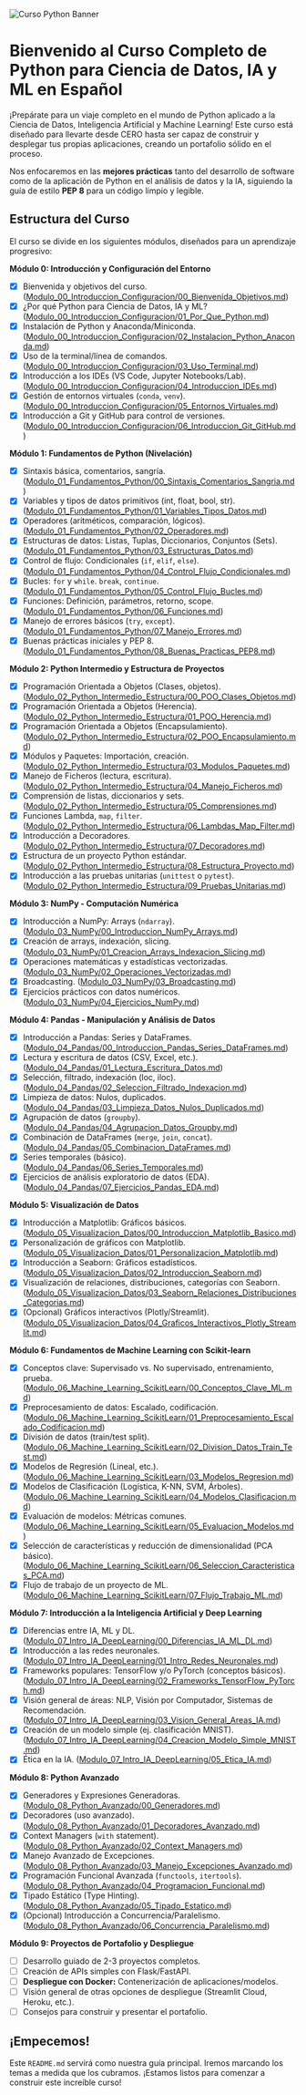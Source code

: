 ![Curso Python Banner](assets/banner.png)

# Bienvenido al Curso Completo de Python para Ciencia de Datos, IA y ML en Español

¡Prepárate para un viaje completo en el mundo de Python aplicado a la Ciencia de Datos, Inteligencia Artificial y Machine Learning! Este curso está diseñado para llevarte desde CERO hasta ser capaz de construir y desplegar tus propias aplicaciones, creando un portafolio sólido en el proceso.

Nos enfocaremos en las **mejores prácticas** tanto del desarrollo de software como de la aplicación de Python en el análisis de datos y la IA, siguiendo la guía de estilo **PEP 8** para un código limpio y legible.

## Estructura del Curso

El curso se divide en los siguientes módulos, diseñados para un aprendizaje progresivo:

**Módulo 0: Introducción y Configuración del Entorno**
*   [x] Bienvenida y objetivos del curso. ([Modulo_00_Introduccion_Configuracion/00_Bienvenida_Objetivos.md](Modulo_00_Introduccion_Configuracion/00_Bienvenida_Objetivos.md))
*   [x] ¿Por qué Python para Ciencia de Datos, IA y ML? ([Modulo_00_Introduccion_Configuracion/01_Por_Que_Python.md](Modulo_00_Introduccion_Configuracion/01_Por_Que_Python.md))
*   [x] Instalación de Python y Anaconda/Miniconda. ([Modulo_00_Introduccion_Configuracion/02_Instalacion_Python_Anaconda.md](Modulo_00_Introduccion_Configuracion/02_Instalacion_Python_Anaconda.md))
*   [x] Uso de la terminal/línea de comandos. ([Modulo_00_Introduccion_Configuracion/03_Uso_Terminal.md](Modulo_00_Introduccion_Configuracion/03_Uso_Terminal.md))
*   [x] Introducción a los IDEs (VS Code, Jupyter Notebooks/Lab). ([Modulo_00_Introduccion_Configuracion/04_Introduccion_IDEs.md](Modulo_00_Introduccion_Configuracion/04_Introduccion_IDEs.md))
*   [x] Gestión de entornos virtuales (`conda`, `venv`). ([Modulo_00_Introduccion_Configuracion/05_Entornos_Virtuales.md](Modulo_00_Introduccion_Configuracion/05_Entornos_Virtuales.md))
*   [x] Introducción a Git y GitHub para control de versiones. ([Modulo_00_Introduccion_Configuracion/06_Introduccion_Git_GitHub.md](Modulo_00_Introduccion_Configuracion/06_Introduccion_Git_GitHub.md))

**Módulo 1: Fundamentos de Python (Nivelación)**
*   [x] Sintaxis básica, comentarios, sangría. ([Modulo_01_Fundamentos_Python/00_Sintaxis_Comentarios_Sangria.md](Modulo_01_Fundamentos_Python/00_Sintaxis_Comentarios_Sangria.md))
*   [x] Variables y tipos de datos primitivos (int, float, bool, str). ([Modulo_01_Fundamentos_Python/01_Variables_Tipos_Datos.md](Modulo_01_Fundamentos_Python/01_Variables_Tipos_Datos.md))
*   [x] Operadores (aritméticos, comparación, lógicos). ([Modulo_01_Fundamentos_Python/02_Operadores.md](Modulo_01_Fundamentos_Python/02_Operadores.md))
*   [x] Estructuras de datos: Listas, Tuplas, Diccionarios, Conjuntos (Sets). ([Modulo_01_Fundamentos_Python/03_Estructuras_Datos.md](Modulo_01_Fundamentos_Python/03_Estructuras_Datos.md))
*   [x] Control de flujo: Condicionales (`if`, `elif`, `else`). ([Modulo_01_Fundamentos_Python/04_Control_Flujo_Condicionales.md](Modulo_01_Fundamentos_Python/04_Control_Flujo_Condicionales.md))
*   [x] Bucles: `for` y `while`. `break`, `continue`. ([Modulo_01_Fundamentos_Python/05_Control_Flujo_Bucles.md](Modulo_01_Fundamentos_Python/05_Control_Flujo_Bucles.md))
*   [x] Funciones: Definición, parámetros, retorno, scope. ([Modulo_01_Fundamentos_Python/06_Funciones.md](Modulo_01_Fundamentos_Python/06_Funciones.md))
*   [x] Manejo de errores básicos (`try`, `except`). ([Modulo_01_Fundamentos_Python/07_Manejo_Errores.md](Modulo_01_Fundamentos_Python/07_Manejo_Errores.md))
*   [x] Buenas prácticas iniciales y PEP 8. ([Modulo_01_Fundamentos_Python/08_Buenas_Practicas_PEP8.md](Modulo_01_Fundamentos_Python/08_Buenas_Practicas_PEP8.md))

**Módulo 2: Python Intermedio y Estructura de Proyectos**
*   [x] Programación Orientada a Objetos (Clases, objetos). ([Modulo_02_Python_Intermedio_Estructura/00_POO_Clases_Objetos.md](Modulo_02_Python_Intermedio_Estructura/00_POO_Clases_Objetos.md))
*   [x] Programación Orientada a Objetos (Herencia). ([Modulo_02_Python_Intermedio_Estructura/01_POO_Herencia.md](Modulo_02_Python_Intermedio_Estructura/01_POO_Herencia.md))
*   [x] Programación Orientada a Objetos (Encapsulamiento). ([Modulo_02_Python_Intermedio_Estructura/02_POO_Encapsulamiento.md](Modulo_02_Python_Intermedio_Estructura/02_POO_Encapsulamiento.md))
*   [x] Módulos y Paquetes: Importación, creación. ([Modulo_02_Python_Intermedio_Estructura/03_Modulos_Paquetes.md](Modulo_02_Python_Intermedio_Estructura/03_Modulos_Paquetes.md))
*   [x] Manejo de Ficheros (lectura, escritura). ([Modulo_02_Python_Intermedio_Estructura/04_Manejo_Ficheros.md](Modulo_02_Python_Intermedio_Estructura/04_Manejo_Ficheros.md))
*   [x] Comprensión de listas, diccionarios y sets. ([Modulo_02_Python_Intermedio_Estructura/05_Comprensiones.md](Modulo_02_Python_Intermedio_Estructura/05_Comprensiones.md))
*   [x] Funciones Lambda, `map`, `filter`. ([Modulo_02_Python_Intermedio_Estructura/06_Lambdas_Map_Filter.md](Modulo_02_Python_Intermedio_Estructura/06_Lambdas_Map_Filter.md))
*   [x] Introducción a Decoradores. ([Modulo_02_Python_Intermedio_Estructura/07_Decoradores.md](Modulo_02_Python_Intermedio_Estructura/07_Decoradores.md))
*   [x] Estructura de un proyecto Python estándar. ([Modulo_02_Python_Intermedio_Estructura/08_Estructura_Proyecto.md](Modulo_02_Python_Intermedio_Estructura/08_Estructura_Proyecto.md))
*   [x] Introducción a las pruebas unitarias (`unittest` o `pytest`). ([Modulo_02_Python_Intermedio_Estructura/09_Pruebas_Unitarias.md](Modulo_02_Python_Intermedio_Estructura/09_Pruebas_Unitarias.md))

**Módulo 3: NumPy - Computación Numérica**
*   [x] Introducción a NumPy: Arrays (`ndarray`). ([Modulo_03_NumPy/00_Introduccion_NumPy_Arrays.md](Modulo_03_NumPy/00_Introduccion_NumPy_Arrays.md))
*   [x] Creación de arrays, indexación, slicing. ([Modulo_03_NumPy/01_Creacion_Arrays_Indexacion_Slicing.md](Modulo_03_NumPy/01_Creacion_Arrays_Indexacion_Slicing.md))
*   [x] Operaciones matemáticas y estadísticas vectorizadas. ([Modulo_03_NumPy/02_Operaciones_Vectorizadas.md](Modulo_03_NumPy/02_Operaciones_Vectorizadas.md))
*   [x] Broadcasting. ([Modulo_03_NumPy/03_Broadcasting.md](Modulo_03_NumPy/03_Broadcasting.md))
*   [x] Ejercicios prácticos con datos numéricos. ([Modulo_03_NumPy/04_Ejercicios_NumPy.md](Modulo_03_NumPy/04_Ejercicios_NumPy.md))

**Módulo 4: Pandas - Manipulación y Análisis de Datos**
*   [x] Introducción a Pandas: Series y DataFrames. ([Modulo_04_Pandas/00_Introduccion_Pandas_Series_DataFrames.md](Modulo_04_Pandas/00_Introduccion_Pandas_Series_DataFrames.md))
*   [x] Lectura y escritura de datos (CSV, Excel, etc.). ([Modulo_04_Pandas/01_Lectura_Escritura_Datos.md](Modulo_04_Pandas/01_Lectura_Escritura_Datos.md))
*   [x] Selección, filtrado, indexación (loc, iloc). ([Modulo_04_Pandas/02_Seleccion_Filtrado_Indexacion.md](Modulo_04_Pandas/02_Seleccion_Filtrado_Indexacion.md))
*   [x] Limpieza de datos: Nulos, duplicados. ([Modulo_04_Pandas/03_Limpieza_Datos_Nulos_Duplicados.md](Modulo_04_Pandas/03_Limpieza_Datos_Nulos_Duplicados.md))
*   [x] Agrupación de datos (`groupby`). ([Modulo_04_Pandas/04_Agrupacion_Datos_Groupby.md](Modulo_04_Pandas/04_Agrupacion_Datos_Groupby.md))
*   [x] Combinación de DataFrames (`merge`, `join`, `concat`). ([Modulo_04_Pandas/05_Combinacion_DataFrames.md](Modulo_04_Pandas/05_Combinacion_DataFrames.md))
*   [x] Series temporales (básico). ([Modulo_04_Pandas/06_Series_Temporales.md](Modulo_04_Pandas/06_Series_Temporales.md))
*   [x] Ejercicios de análisis exploratorio de datos (EDA). ([Modulo_04_Pandas/07_Ejercicios_Pandas_EDA.md](Modulo_04_Pandas/07_Ejercicios_Pandas_EDA.md))

**Módulo 5: Visualización de Datos**
*   [x] Introducción a Matplotlib: Gráficos básicos. ([Modulo_05_Visualizacion_Datos/00_Introduccion_Matplotlib_Basico.md](Modulo_05_Visualizacion_Datos/00_Introduccion_Matplotlib_Basico.md))
*   [x] Personalización de gráficos con Matplotlib. ([Modulo_05_Visualizacion_Datos/01_Personalizacion_Matplotlib.md](Modulo_05_Visualizacion_Datos/01_Personalizacion_Matplotlib.md))
*   [x] Introducción a Seaborn: Gráficos estadísticos. ([Modulo_05_Visualizacion_Datos/02_Introduccion_Seaborn.md](Modulo_05_Visualizacion_Datos/02_Introduccion_Seaborn.md))
*   [x] Visualización de relaciones, distribuciones, categorías con Seaborn. ([Modulo_05_Visualizacion_Datos/03_Seaborn_Relaciones_Distribuciones_Categorias.md](Modulo_05_Visualizacion_Datos/03_Seaborn_Relaciones_Distribuciones_Categorias.md))
*   [x] (Opcional) Gráficos interactivos (Plotly/Streamlit). ([Modulo_05_Visualizacion_Datos/04_Graficos_Interactivos_Plotly_Streamlit.md](Modulo_05_Visualizacion_Datos/04_Graficos_Interactivos_Plotly_Streamlit.md))

**Módulo 6: Fundamentos de Machine Learning con Scikit-learn**
*   [x] Conceptos clave: Supervisado vs. No supervisado, entrenamiento, prueba. ([Modulo_06_Machine_Learning_ScikitLearn/00_Conceptos_Clave_ML.md](Modulo_06_Machine_Learning_ScikitLearn/00_Conceptos_Clave_ML.md))
*   [x] Preprocesamiento de datos: Escalado, codificación. ([Modulo_06_Machine_Learning_ScikitLearn/01_Preprocesamiento_Escalado_Codificacion.md](Modulo_06_Machine_Learning_ScikitLearn/01_Preprocesamiento_Escalado_Codificacion.md))
*   [x] División de datos (train/test split). ([Modulo_06_Machine_Learning_ScikitLearn/02_Division_Datos_Train_Test.md](Modulo_06_Machine_Learning_ScikitLearn/02_Division_Datos_Train_Test.md))
*   [x] Modelos de Regresión (Lineal, etc.). ([Modulo_06_Machine_Learning_ScikitLearn/03_Modelos_Regresion.md](Modulo_06_Machine_Learning_ScikitLearn/03_Modelos_Regresion.md))
*   [x] Modelos de Clasificación (Logística, K-NN, SVM, Árboles). ([Modulo_06_Machine_Learning_ScikitLearn/04_Modelos_Clasificacion.md](Modulo_06_Machine_Learning_ScikitLearn/04_Modelos_Clasificacion.md))
*   [x] Evaluación de modelos: Métricas comunes. ([Modulo_06_Machine_Learning_ScikitLearn/05_Evaluacion_Modelos.md](Modulo_06_Machine_Learning_ScikitLearn/05_Evaluacion_Modelos.md))
*   [x] Selección de características y reducción de dimensionalidad (PCA básico). ([Modulo_06_Machine_Learning_ScikitLearn/06_Seleccion_Caracteristicas_PCA.md](Modulo_06_Machine_Learning_ScikitLearn/06_Seleccion_Caracteristicas_PCA.md))
*   [x] Flujo de trabajo de un proyecto de ML. ([Modulo_06_Machine_Learning_ScikitLearn/07_Flujo_Trabajo_ML.md](Modulo_06_Machine_Learning_ScikitLearn/07_Flujo_Trabajo_ML.md))

**Módulo 7: Introducción a la Inteligencia Artificial y Deep Learning**
*   [x] Diferencias entre IA, ML y DL. ([Modulo_07_Intro_IA_DeepLearning/00_Diferencias_IA_ML_DL.md](Modulo_07_Intro_IA_DeepLearning/00_Diferencias_IA_ML_DL.md))
*   [x] Introducción a las redes neuronales. ([Modulo_07_Intro_IA_DeepLearning/01_Intro_Redes_Neuronales.md](Modulo_07_Intro_IA_DeepLearning/01_Intro_Redes_Neuronales.md))
*   [x] Frameworks populares: TensorFlow y/o PyTorch (conceptos básicos). ([Modulo_07_Intro_IA_DeepLearning/02_Frameworks_TensorFlow_PyTorch.md](Modulo_07_Intro_IA_DeepLearning/02_Frameworks_TensorFlow_PyTorch.md))
*   [x] Visión general de áreas: NLP, Visión por Computador, Sistemas de Recomendación. ([Modulo_07_Intro_IA_DeepLearning/03_Vision_General_Areas_IA.md](Modulo_07_Intro_IA_DeepLearning/03_Vision_General_Areas_IA.md))
*   [x] Creación de un modelo simple (ej. clasificación MNIST). ([Modulo_07_Intro_IA_DeepLearning/04_Creacion_Modelo_Simple_MNIST.md](Modulo_07_Intro_IA_DeepLearning/04_Creacion_Modelo_Simple_MNIST.md))
*   [x] Ética en la IA. ([Modulo_07_Intro_IA_DeepLearning/05_Etica_IA.md](Modulo_07_Intro_IA_DeepLearning/05_Etica_IA.md))

**Módulo 8: Python Avanzado**
*   [x] Generadores y Expresiones Generadoras. ([Modulo_08_Python_Avanzado/00_Generadores.md](Modulo_08_Python_Avanzado/00_Generadores.md))
*   [x] Decoradores (uso avanzado). ([Modulo_08_Python_Avanzado/01_Decoradores_Avanzado.md](Modulo_08_Python_Avanzado/01_Decoradores_Avanzado.md))
*   [x] Context Managers (`with` statement). ([Modulo_08_Python_Avanzado/02_Context_Managers.md](Modulo_08_Python_Avanzado/02_Context_Managers.md))
*   [x] Manejo Avanzado de Excepciones. ([Modulo_08_Python_Avanzado/03_Manejo_Excepciones_Avanzado.md](Modulo_08_Python_Avanzado/03_Manejo_Excepciones_Avanzado.md))
*   [x] Programación Funcional Avanzada (`functools`, `itertools`). ([Modulo_08_Python_Avanzado/04_Programacion_Funcional.md](Modulo_08_Python_Avanzado/04_Programacion_Funcional.md))
*   [x] Tipado Estático (Type Hinting). ([Modulo_08_Python_Avanzado/05_Tipado_Estatico.md](Modulo_08_Python_Avanzado/05_Tipado_Estatico.md))
*   [x] (Opcional) Introducción a Concurrencia/Paralelismo. ([Modulo_08_Python_Avanzado/06_Concurrencia_Paralelismo.md](Modulo_08_Python_Avanzado/06_Concurrencia_Paralelismo.md))

**Módulo 9: Proyectos de Portafolio y Despliegue**
*   [ ] Desarrollo guiado de 2-3 proyectos completos.
*   [ ] Creación de APIs simples con Flask/FastAPI.
*   [ ] **Despliegue con Docker:** Contenerización de aplicaciones/modelos.
*   [ ] Visión general de otras opciones de despliegue (Streamlit Cloud, Heroku, etc.).
*   [ ] Consejos para construir y presentar el portafolio.

## ¡Empecemos!

Este `README.md` servirá como nuestra guía principal. Iremos marcando los temas a medida que los cubramos. ¡Estamos listos para comenzar a construir este increíble curso!
